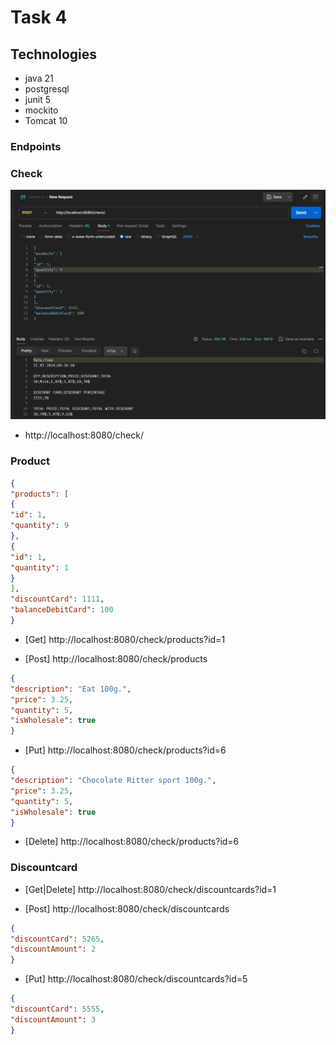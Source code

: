 # Task 4

## Technologies
- java 21
- postgresql
- junit 5
- mockito
- Tomcat 10

### Endpoints
 ### Check
![img.png](img.png)
- http://localhost:8080/check/

 ### Product

```json
{
"products": [
{
"id": 1,
"quantity": 9
},
{
"id": 1,
"quantity": 1
}
],
"discountCard": 1111,
"balanceDebitCard": 100
}
```

- [Get] http://localhost:8080/check/products?id=1

- [Post] http://localhost:8080/check/products
```json
{
"description": "Eat 100g.",
"price": 3.25,
"quantity": 5,
"isWholesale": true
}
```

- [Put] http://localhost:8080/check/products?id=6
```json
{
"description": "Chocolate Ritter sport 100g.",
"price": 3.25,
"quantity": 5,
"isWholesale": true
}
```

- [Delete] http://localhost:8080/check/products?id=6
 
 ### Discountcard

- [Get|Delete] http://localhost:8080/check/discountcards?id=1

- [Post] http://localhost:8080/check/discountcards
```json
{
"discountCard": 5265,
"discountAmount": 2
}
```

- [Put] http://localhost:8080/check/discountcards?id=5
```json
{
"discountCard": 5555,
"discountAmount": 3
}
```
